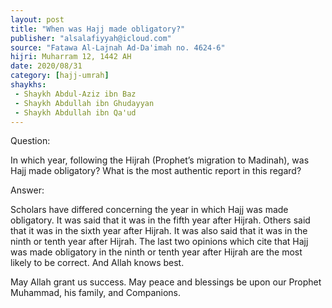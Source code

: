 ```yaml
---
layout: post
title: "When was Hajj made obligatory?"
publisher: "alsalafiyyah@icloud.com"
source: "Fatawa Al-Lajnah Ad-Da'imah no. 4624-6"
hijri: Muharram 12, 1442 AH
date: 2020/08/31
category: [hajj-umrah]
shaykhs: 
 - Shaykh Abdul-Aziz ibn Baz
 - Shaykh Abdullah ibn Ghudayyan
 - Shaykh Abdullah ibn Qa'ud
---
```


Question:

In which year, following the Hijrah (Prophet’s migration to Madinah), was Hajj made obligatory? What is the most authentic report in this regard?

Answer:

Scholars have differed concerning the year in which Hajj was made obligatory. It was said that it was in the fifth year after Hijrah. Others said that it was in the sixth year after Hijrah. It was also said that it was in the ninth or tenth year after Hijrah. The last two opinions which cite that Hajj was made obligatory in the ninth or tenth year after Hijrah are the most likely to be correct. And Allah knows best.

May Allah grant us success. May peace and blessings be upon our Prophet Muhammad, his family, and Companions.
